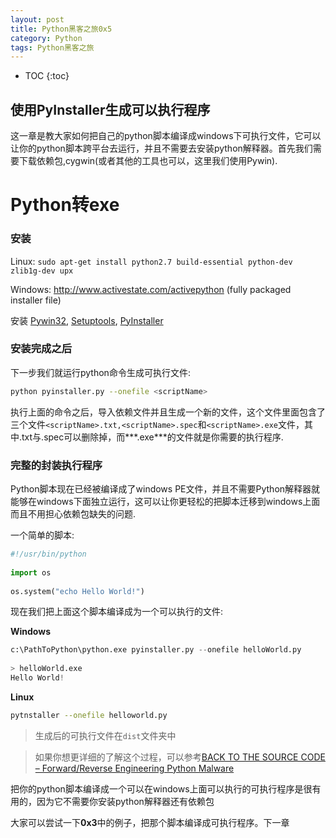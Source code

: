 ```yaml
---
layout: post
title: Python黑客之旅0x5
category: Python
tags: Python黑客之旅
---
```


* TOC 
{:toc}



## 使用PyInstaller生成可以执行程序

这一章是教大家如何把自己的python脚本编译成windows下可执行文件，它可以让你的python脚本跨平台去运行，并且不需要去安装python解释器。首先我们需要下载依赖包,cygwin(或者其他的工具也可以，这里我们使用Pywin).





# Python转exe

### 安装


Linux: `sudo apt-get install python2.7 build-essential python-dev zlib1g-dev upx`

Windows: http://www.activestate.com/activepython (fully packaged installer file)

安装 [Pywin32](http://sourceforge.net/projects/pywin32/), [Setuptools](https://pypi.python.org/pypi/setuptools#downloads), [PyInstaller](http://www.pyinstaller.org/)

### 安装完成之后

下一步我们就运行python命令生成可执行文件:

``` bash
python pyinstaller.py --onefile <scriptName>
```

执行上面的命令之后，导入依赖文件并且生成一个新的文件，这个文件里面包含了三个文件`<scriptName>.txt,<scriptName>.spec`和`<scriptName>.exe`文件，其中.txt与.spec可以删除掉，而***.exe***的文件就是你需要的执行程序.

### 完整的封装执行程序

Python脚本现在已经被编译成了windows PE文件，并且不需要Python解释器就能够在windows下面独立运行，这可以让你更轻松的把脚本迁移到windows上面而且不用担心依赖包缺失的问题.

一个简单的脚本:

``` python
#!/usr/bin/python
 
import os
 
os.system("echo Hello World!")
```

现在我们把上面这个脚本编译成为一个可以执行的文件:

**Windows**

``` python
c:\PathToPython\python.exe pyinstaller.py --onefile helloWorld.py
 
> helloWorld.exe
Hello World!
```
**Linux**

``` bash
pytnstaller --onefile helloworld.py
```
> 生成后的可执行文件在`dist`文件夹中

> 如果你想更详细的了解这个过程，可以参考[BACK TO THE SOURCE CODE – Forward/Reverse Engineering Python Malware](http://www.primalsecurity.net/back-to-the-source-code-forwardingreverse-engineering-python-malware/)

把你的python脚本编译成一个可以在windows上面可以执行的可执行程序是很有用的，因为它不需要你安装python解释器还有依赖包

大家可以尝试一下**0x3**中的例子，把那个脚本编译成可执行程序。下一章
